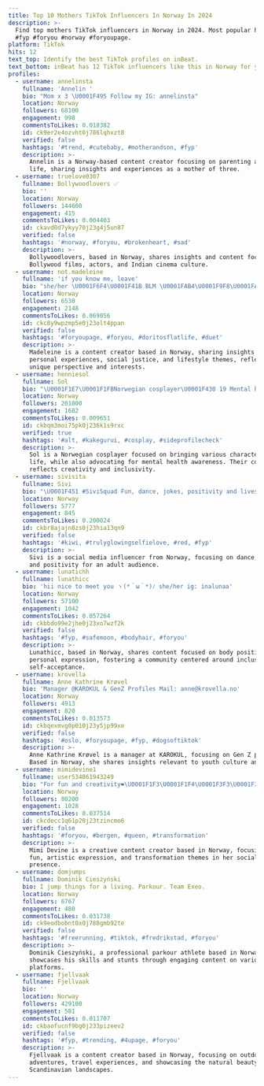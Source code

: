 ```yaml
---
title: Top 10 Mothers TikTok Influencers In Norway In 2024
description: >-
  Find top mothers TikTok influencers in Norway in 2024. Most popular hashtags:
  #fyp #foryou #norway #foryoupage.
platform: TikTok
hits: 12
text_top: Identify the best TikTok profiles on inBeat.
text_bottom: inBeat has 12 TikTok influencers like this in Norway for you to pitch.
profiles:
  - username: annelinsta
    fullname: 'Annelin '
    bio: "Mom x 3 \U0001F495 Follow my IG: annelinsta"
    location: Norway
    followers: 68100
    engagement: 998
    commentsToLikes: 0.018382
    id: ck9er2e4ozvht0j786lqhxzt8
    verified: false
    hashtags: '#trend, #cutebaby, #motherandson, #fyp'
    description: >-
      Annelin is a Norway-based content creator focusing on parenting and family
      life, sharing insights and experiences as a mother of three.
  - username: truelove0307
    fullname: Bollywoodlovers ✅
    bio: ''
    location: Norway
    followers: 144600
    engagement: 415
    commentsToLikes: 0.004403
    id: ckavd0d7ykyy70j23g4j5un87
    verified: false
    hashtags: '#norway, #foryou, #brokenheart, #sad'
    description: >-
      Bollywoodlovers, based in Norway, shares insights and content focused on
      Bollywood films, actors, and Indian cinema culture.
  - username: not.madeleine
    fullname: 'if you know me, leave'
    bio: "she/her \U0001F6F4\U0001F41B BLM \U0001FAB4\U0001F9F8\U0001FA90\U0001FAD0\U0001F492\U0001F9F7♎️ sc:madeleinea2005"
    location: Norway
    followers: 6530
    engagement: 2148
    commentsToLikes: 0.069056
    id: ckc8y9wpzmp5e0j23olt4ppan
    verified: false
    hashtags: '#foryoupage, #foryou, #doritosflatlife, #duet'
    description: >-
      Madeleine is a content creator based in Norway, sharing insights on
      personal experiences, social justice, and lifestyle themes, reflecting her
      unique perspective and interests.
  - username: henniesol
    fullname: Sol
    bio: "\U0001F1E7\U0001F1FBNorwegian cosplayer\U0001F430 19 Mental health hiatus❤️ Any pronouns are fine"
    location: Norway
    followers: 201800
    engagement: 1682
    commentsToLikes: 0.009651
    id: ckbqm3moi75pk0j236k1s9rxc
    verified: true
    hashtags: '#alt, #kakegurui, #cosplay, #sideprofilecheck'
    description: >-
      Sol is a Norwegian cosplayer focused on bringing various characters to
      life, while also advocating for mental health awareness. Their content
      reflects creativity and inclusivity.
  - username: sivisita
    fullname: Sivi
    bio: "\U0001F451 #SiviSquad Fun, dance, jokes, positivity and lives 18+"
    location: Norway
    followers: 5777
    engagement: 845
    commentsToLikes: 0.200024
    id: ckbr8ajajn8zs0j23hia13qn9
    verified: false
    hashtags: '#kiwi, #trulyglowingselfielove, #red, #fyp'
    description: >-
      Sivi is a social media influencer from Norway, focusing on dance, humor,
      and positivity for an adult audience.
  - username: lunatichh
    fullname: lunathicc
    bio: 'hii nice to meet you ヽ(*＾ω＾*)ﾉ she/her ig: inalunaa'
    location: Norway
    followers: 57100
    engagement: 1042
    commentsToLikes: 0.057264
    id: ckbbdo99e2jhe0j23xo7wzf2k
    verified: false
    hashtags: '#fyp, #safemoon, #bodyhair, #foryou'
    description: >-
      Lunathicc, based in Norway, shares content focused on body positivity and
      personal expression, fostering a community centered around inclusivity and
      self-acceptance.
  - username: krovella
    fullname: Anne Kathrine Krøvel
    bio: 'Manager @KAROKUL & GenZ Profiles Mail: anne@krovella.no'
    location: Norway
    followers: 4913
    engagement: 820
    commentsToLikes: 0.013573
    id: ckbqexmvg0p010j23y5jp99xe
    verified: false
    hashtags: '#oslo, #foryoupage, #fyp, #dogsoftiktok'
    description: >-
      Anne Kathrine Krøvel is a manager at KAROKUL, focusing on Gen Z profiles.
      Based in Norway, she shares insights relevant to youth culture and trends.
  - username: mimidevine1
    fullname: user534861943249
    bio: "For fun and creativity❤️\U0001F1F3\U0001F1F4\U0001F3F3️‍\U0001F308 Instagram: It’smimidevine\U0001F48B"
    location: Norway
    followers: 80200
    engagement: 1028
    commentsToLikes: 0.037514
    id: ckcdecc1q61p20j23tzincmo6
    verified: false
    hashtags: '#foryou, #bergen, #queen, #transformation'
    description: >-
      Mimi Devine is a creative content creator based in Norway, focusing on
      fun, artistic expression, and transformation themes in her social media
      presence.
  - username: domjumps
    fullname: Dominik Cieszyński
    bio: I jump things for a living. Parkour. Team Exeo.
    location: Norway
    followers: 6767
    engagement: 480
    commentsToLikes: 0.031738
    id: ck9eodbobnt0x0j788gmb92te
    verified: false
    hashtags: '#freerunning, #tiktok, #fredrikstad, #foryou'
    description: >-
      Dominik Cieszyński, a professional parkour athlete based in Norway,
      showcases his skills and stunts through engaging content on various
      platforms.
  - username: fjellvaak
    fullname: Fjellvaak
    bio: ''
    location: Norway
    followers: 429100
    engagement: 581
    commentsToLikes: 0.011707
    id: ckbaofucnf9bg0j233pizeev2
    verified: false
    hashtags: '#fyp, #trending, #4upage, #foryou'
    description: >-
      Fjellvaak is a content creator based in Norway, focusing on outdoor
      adventures, travel experiences, and showcasing the natural beauty of
      Scandinavian landscapes.
---
```


